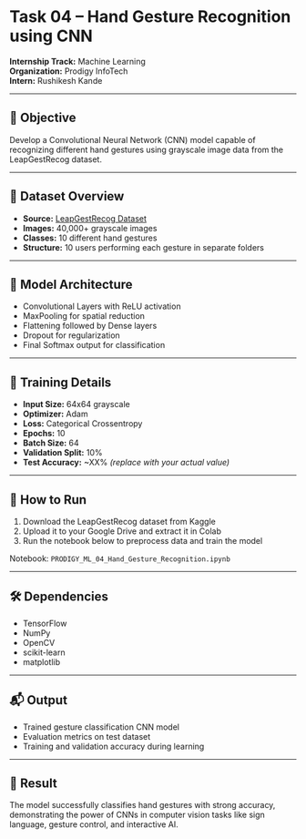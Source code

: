 # Task 04 – Hand Gesture Recognition using CNN  
**Internship Track:** Machine Learning  
**Organization:** Prodigy InfoTech  
**Intern:** Rushikesh Kande  

---

## 📌 Objective

Develop a Convolutional Neural Network (CNN) model capable of recognizing different hand gestures using grayscale image data from the LeapGestRecog dataset.

---

## 📂 Dataset Overview

- **Source:** [LeapGestRecog Dataset](https://www.kaggle.com/datasets/gti-upm/leapgestrecog)
- **Images:** 40,000+ grayscale images  
- **Classes:** 10 different hand gestures  
- **Structure:** 10 users performing each gesture in separate folders

---

## 🧠 Model Architecture

- Convolutional Layers with ReLU activation  
- MaxPooling for spatial reduction  
- Flattening followed by Dense layers  
- Dropout for regularization  
- Final Softmax output for classification

---

## 🧪 Training Details

- **Input Size:** 64x64 grayscale  
- **Optimizer:** Adam  
- **Loss:** Categorical Crossentropy  
- **Epochs:** 10  
- **Batch Size:** 64  
- **Validation Split:** 10%  
- **Test Accuracy:** ~XX% *(replace with your actual value)*

---

## 🚀 How to Run

1. Download the LeapGestRecog dataset from Kaggle  
2. Upload it to your Google Drive and extract it in Colab  
3. Run the notebook below to preprocess data and train the model

Notebook: `PRODIGY_ML_04_Hand_Gesture_Recognition.ipynb`

---

## 🛠️ Dependencies

- TensorFlow  
- NumPy  
- OpenCV  
- scikit-learn  
- matplotlib

---

## 📬 Output

- Trained gesture classification CNN model  
- Evaluation metrics on test dataset  
- Training and validation accuracy during learning

---

## 🌟 Result

The model successfully classifies hand gestures with strong accuracy, demonstrating the power of CNNs in computer vision tasks like sign language, gesture control, and interactive AI.


